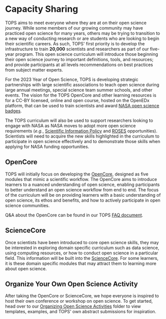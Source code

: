 # Capacity Sharing

TOPS aims to meet everyone where they are at on their open science journey. While some members of our growing community may have practiced open science for many years, others may be trying to transition to a new way of conducting research or are students who are looking to begin their scientific careers. As such, TOPS' first priority is to develop the infrastructure to train **20,000** scientists and researchers as part of our five-year program. This open science curriculum will introduce those beginning their open science journey to important definitions, tools, and resources; and provide participants at all levels recommendations on best practices from subject matter experts. 

For the 2023 Year of Open Science, TOPS is developing strategic partnerships with large scientific associations to teach open science during large annual meetings, special science team summer schools, and other events. The vision for the TOPS OpenCore and other learning resources is for a CC-BY licensed, online and open course, hosted on the OpenEDx platform, that can be used to train scientists and award [NASA open science badges](./../Area3_Incentives/badging.md). 

The TOPS curriculum will also be used to support researchers looking to engage with NASA as NASA moves to adopt more open science requirements (*e.g.*, [Scientific Information Policy](https://science.nasa.gov/researchers/science-data/science-information-policy) and [ROSES](https://science.nasa.gov/researchers/sara/grant-solicitations) opportunities). Scientists will need to acquire the new skills highlighted in the curriculum to participate in open science effectively and to demonstrate those skills when applying for NASA funding opportunities.  

## OpenCore

TOPS will initially focus on developing the [OpenCore](./OpenCore/readme.md), designed as five modules that mimic a scientific workflow. The OpenCore aims to introduce learners to a nuanced understanding of open science, enabling participants to better understand an open science workflow from end to end. The focus of the curriculum will be on providing learners with a basic understanding of open science, its ethos and benefits, and how to actively participate in open science communities. 

Q&A about the OpenCore can be found in our TOPS [FAQ document](/tops_faq.md).

## ScienceCore

Once scientists have been introduced to core open science skills, they may be interested in exploring domain specific curriculum such as data science, using computing resources, or how to conduct open science in a particular field. This information will be built into the [ScienceCore](./ScienceCore/readme.md). For some learners, it is these domain specific modules that may attract them to learning more about open science. 

## Organize Your Own Open Science Activity

After taking the OpenCore or ScienceCore, we hope everyone is inspired to host their own conference or workshop on open science. To get started, head over to our [Organizing Open Science Activities](/Organizing_OS_Activities/readme.md) folder to view templates, examples, and TOPS' own abstract submissions for inspiration. 
